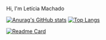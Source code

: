 Hi, I'm Letícia Machado

[![Anurag's GitHub stats](https://github-readme-stats.vercel.app/api?username=lehwees&theme=chartreuse-dark&show_icons=true&hide_border=true&count_provat=true)](https://github.com/anuraghazra/github-readme-stats)
[![Top Langs](https://github-readme-stats.vercel.app/api/top-langs/?username=lehwees&layout=compact&theme=chartreuse-dark&hide_border=true)](https://github.com/anuraghazra/github-readme-stats)

[![Readme Card](https://github-readme-stats.vercel.app/api/pin/?username=lehwees&repo=estudoswireframe-frontend&theme=chartreuse-dark&hide_border=true&show_owner=true)](https://github.com/lehwees/estudoswireframe-frontend)